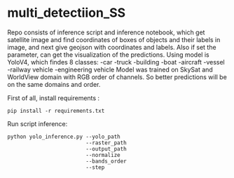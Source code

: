 # multi_detectiion_SS
Repo consists of inference script and inference notebook, which get satellite image and find coordinates of boxes of objects and their labels in image, and next give geojson with coordinates and labels. Also if set the parameter, can get the visualization of the predictions. 
Using model is YoloV4, which findes 8 classes:
          -car
          -truck
          -building
          -boat
          -aircraft
          -vessel
          -railway vehicle
          -engineering vehicle
Model was trained on SkySat and WorldView domain with RGB order of channels. So better predictions will be on the same domains and order.

First of all, install requirements :
```
pip install -r requirements.txt
```
Run script inference:

```
python yolo_inference.py --yolo_path
                         --raster_path
                         --output_path
                         --normalize
                         --bands_order
                         --step
```
